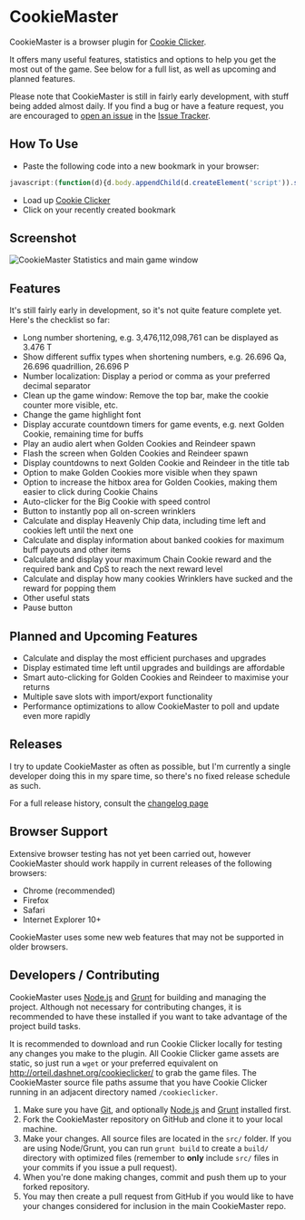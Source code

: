 CookieMaster
=============

CookieMaster is a browser plugin for [Cookie Clicker](http://orteil.dashnet.org/cookieclicker/).

It offers many useful features, statistics and options to help you get the most out of the game. See below for a full list, as well as upcoming and planned features.

Please note that CookieMaster is still in fairly early development, with stuff being added almost daily. If you find a bug or have a feature request, you are encouraged to [open an issue](https://github.com/greenc/CookieMaster/issues/new) in the [Issue Tracker](https://github.com/greenc/CookieMaster/issues/new).


How To Use
----------
* Paste the following code into a new bookmark in your browser:

```javascript
javascript:(function(d){d.body.appendChild(d.createElement('script')).setAttribute('src','//rawgithub.com/greenc/CookieMaster/master/build/cm-bootstrapmin.js?cb='+Math.random().toString(36).substr(2,5))})(document)
```

* Load up [Cookie Clicker](http://orteil.dashnet.org/cookieclicker/)
* Click on your recently created bookmark

Screenshot
----------

![CookieMaster Statistics and main game window](https://github.com/greenc/CookieMaster/raw/master/screenshots/cookie-master-main.jpg "CookieMaster")

Features
----------

It's still fairly early in development, so it's not quite feature complete yet. Here's the checklist so far:

 - Long number shortening, e.g. 3,476,112,098,761 can be displayed as 3.476 T
 - Show different suffix types when shortening numbers, e.g. 26.696 Qa, 26.696 quadrillion, 26.696 P
 - Number localization: Display a period or comma as your preferred decimal separator
 - Clean up the game window: Remove the top bar, make the cookie counter more visible, etc.
 - Change the game highlight font
 - Display accurate countdown timers for game events, e.g. next Golden Cookie, remaining time for buffs
 - Play an audio alert when Golden Cookies and Reindeer spawn
 - Flash the screen when Golden Cookies and Reindeer spawn
 - Display countdowns to next Golden Cookie and Reindeer in the title tab
 - Option to make Golden Cookies more visible when they spawn
 - Option to increase the hitbox area for Golden Cookies, making them easier to click during Cookie Chains
 - Auto-clicker for the Big Cookie with speed control
 - Button to instantly pop all on-screen wrinklers
 - Calculate and display Heavenly Chip data, including time left and cookies left until the next one
 - Calculate and display information about banked cookies for maximum buff payouts and other items
 - Calculate and display your maximum Chain Cookie reward and the required bank and CpS to reach the next reward level
 - Calculate and display how many cookies Wrinklers have sucked and the reward for popping them
 - Other useful stats
 - Pause button


Planned and Upcoming Features
-----------

 - Calculate and display the most efficient purchases and upgrades
 - Display estimated time left until upgrades and buildings are affordable
 - Smart auto-clicking for Golden Cookies and Reindeer to maximise your returns
 - Multiple save slots with import/export functionality
 - Performance optimizations to allow CookieMaster to poll and update even more rapidly


Releases
-----------

I try to update CookieMaster as often as possible, but I'm currently a single developer doing this in my spare time, so there's no fixed release schedule as such.

For a full release history, consult the [changelog page](https://github.com/greenc/CookieMaster/blob/master/CHANGELOG.md)


Browser Support
----------

Extensive browser testing has not yet been carried out, however CookieMaster should work happily in current releases of the following browsers:

 - Chrome (recommended)
 - Firefox
 - Safari
 - Internet Explorer 10+

CookieMaster uses some new web features that may not be supported in older browsers.


Developers / Contributing
----------

CookieMaster uses [Node.js](http://nodejs.org/) and [Grunt](http://gruntjs.com/) for building and managing the project. Although not necessary for contributing changes, it is recommended to have these installed if you want to take advantage of the project build tasks.

It is recommended to download and run Cookie Clicker locally for testing any changes you make to the plugin. All Cookie Clicker game assets are static, so just run a `wget` or your preferred equivalent on http://orteil.dashnet.org/cookieclicker/ to grab the game files. The CookieMaster source file paths assume that you have Cookie Clicker running in an adjacent directory named `/cookieclicker`.

1. Make sure you have [Git](http://git-scm.com/), and optionally [Node.js](http://nodejs.org/) and [Grunt](http://gruntjs.com/) installed first.
2. Fork the CookieMaster repository on GitHub and clone it to your local machine.
3. Make your changes. All source files are located in the `src/` folder. If you are using Node/Grunt, you can run `grunt build` to create a `build/` directory with optimized files (remember to **only** include `src/` files in your commits if you issue a pull request).
4. When you're done making changes, commit and push them up to your forked repository.
5. You may then create a pull request from GitHub if you would like to have your changes considered for inclusion in the main CookieMaster repo.